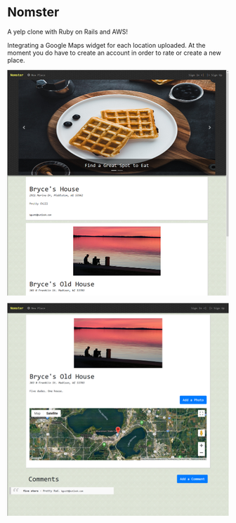 # Nomster

A yelp clone with Ruby on Rails and AWS! 

Integrating a Google Maps widget for each location uploaded. At the moment you do have to create an account in order to rate or create a new place.

![Alt text](/screenshots/main_page.png?raw=true)

![Alt text](/screenshots/places_page.png?raw=true)
